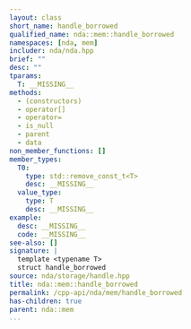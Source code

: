 ```yaml
---
layout: class
short_name: handle_borrowed
qualified_name: nda::mem::handle_borrowed
namespaces: [nda, mem]
includer: nda/nda.hpp
brief: ""
desc: ""
tparams:
  T: __MISSING__
methods:
  - (constructors)
  - operator[]
  - operator=
  - is_null
  - parent
  - data
non_member_functions: []
member_types:
  T0:
    type: std::remove_const_t<T>
    desc: __MISSING__
  value_type:
    type: T
    desc: __MISSING__
example:
  desc: __MISSING__
  code: __MISSING__
see-also: []
signature: |
  template <typename T> 
  struct handle_borrowed
source: nda/storage/handle.hpp
title: nda::mem::handle_borrowed
permalink: /cpp-api/nda/mem/handle_borrowed
has-children: true
parent: nda::mem
...
```


